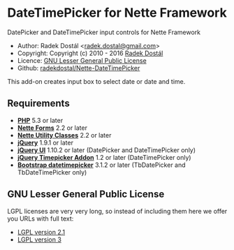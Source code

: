 ﻿# DateTimePicker for Nette Framework

DatePicker and DateTimePicker input controls for Nette Framework

- Author: Radek Dostál &lt;radek.dostal@gmail.com&gt;
- Copyright: Copyright (c) 2010 - 2016 [Radek Dostál](https://www.radekdostal.cz)
- Licence: [GNU Lesser General Public License](https://www.gnu.org/licenses/)
- Github: [radekdostal/Nette-DateTimePicker](https://github.com/radekdostal/Nette-DateTimePicker)

This add-on creates input box to select date or date and time.

## Requirements

- **[PHP](https://php.net)** 5.3 or later
- **[Nette Forms](https://github.com/nette/forms)** 2.2 or later
- **[Nette Utility Classes](https://github.com/nette/utils)** 2.2 or later
- **[jQuery](https://jquery.com)** 1.9.1 or later
- **[jQuery UI](https://jqueryui.com)** 1.10.2 or later (DatePicker and DateTimePicker only)
- **[jQuery Timepicker Addon](http://trentrichardson.com/examples/timepicker)** 1.2 or later (DateTimePicker only)
- **[Bootstrap datetimepicker](https://github.com/smalot/bootstrap-datetimepicker)** 3.1.2 or later (TbDatePicker and TbDateTimePicker only)

## GNU Lesser General Public License

LGPL licenses are very very long, so instead of including them here we offer you URLs with full text:

- [LGPL version 2.1](https://www.gnu.org/licenses/lgpl-2.1.html)
- [LGPL version 3](https://www.gnu.org/licenses/lgpl-3.0.html)
